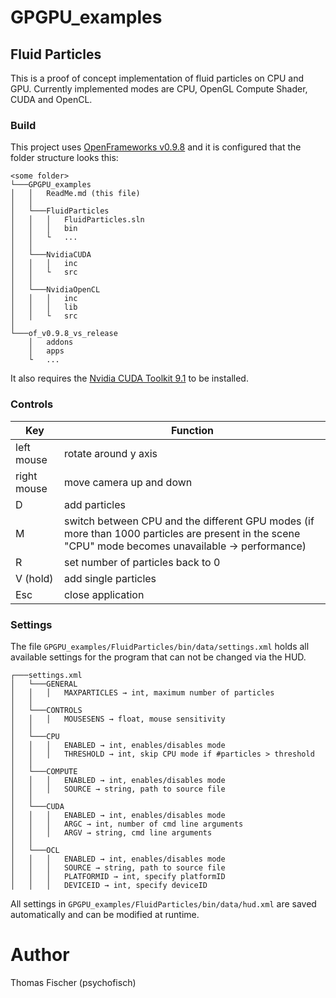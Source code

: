 # GPGPU_examples

## Fluid Particles
This is a proof of concept implementation of fluid particles on CPU and GPU.
Currently implemented modes are CPU, OpenGL Compute Shader, CUDA and OpenCL.

### Build
This project uses [OpenFrameworks v0.9.8](http://openframeworks.cc/versions/v0.9.8/of_v0.9.8_vs_release.zip) and it is configured that the folder structure looks this:
```
<some folder>
└───GPGPU_examples
│   │   ReadMe.md (this file)
│   │
│   └───FluidParticles
│   │   │   FluidParticles.sln
│   │   │   bin
│   │   └   ...
│   │
│   └───NvidiaCUDA
│   │   │   inc
│   │   └   src
│   │
│   └───NvidiaOpenCL
│   │   │   inc
│   │   │   lib
│   │   └   src
│   
└───of_v0.9.8_vs_release
    │   addons
    │   apps
    └   ...
```

It also requires the [Nvidia CUDA Toolkit 9.1](https://developer.nvidia.com/cuda-downloads) to be installed.

### Controls
| Key        | Function         
| ---------- |-------------|
| left mouse | rotate around y axis |
| right mouse | move camera up and down |
| D | add particles |
| M | switch between CPU and the different GPU modes (if more than 1000 particles are present in the scene "CPU" mode becomes unavailable -> performance) |
| R | set number of particles back to 0 |
| V (hold) | add single particles |
| Esc | close application |

### Settings
The file ```GPGPU_examples/FluidParticles/bin/data/settings.xml``` holds all available settings for the program that can not be changed via the HUD.  
```
┌───settings.xml
│   └───GENERAL
│   │   │   MAXPARTICLES → int, maximum number of particles
│   │
│   └───CONTROLS
│   │   │   MOUSESENS → float, mouse sensitivity
│   │
│   └───CPU
│   │   │   ENABLED → int, enables/disables mode
│   │   │   THRESHOLD → int, skip CPU mode if #particles > threshold
│   │
│   └───COMPUTE
│   │   │   ENABLED → int, enables/disables mode
│   │   │   SOURCE → string, path to source file
│   │
│   └───CUDA
│   │   │   ENABLED → int, enables/disables mode
│   │   │   ARGC → int, number of cmd line arguments
│   │   │   ARGV → string, cmd line arguments
│   │
│   └───OCL
│   │   │   ENABLED → int, enables/disables mode
│   │   │   SOURCE → string, path to source file
│   │   │   PLATFORMID → int, specify platformID
│   │   │   DEVICEID → int, specify deviceID
```

All settings in ```GPGPU_examples/FluidParticles/bin/data/hud.xml``` are saved automatically and can be modified at runtime.

# Author
Thomas Fischer (psychofisch)
